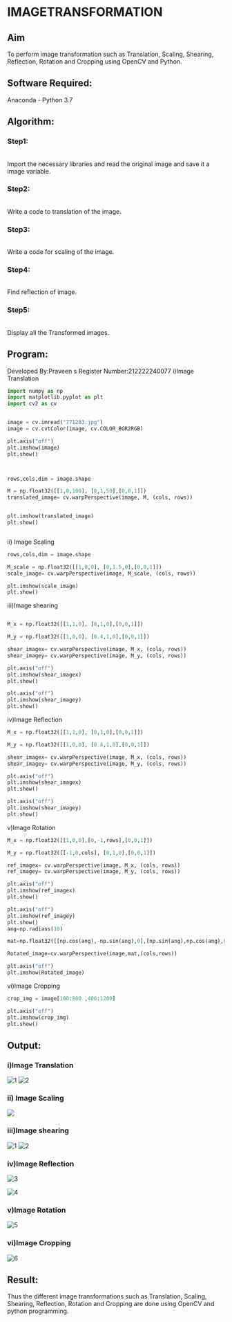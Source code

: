 # IMAGETRANSFORMATION

## Aim
To perform image transformation such as Translation, Scaling, Shearing, Reflection, Rotation and Cropping using OpenCV and Python.

## Software Required:
Anaconda - Python 3.7

## Algorithm:
### Step1:
<br>
Import the necessary libraries and read the original image and save it a image variable.

### Step2:
<br>
Write a code to translation of the image.

### Step3:
<br>
Write a code for scaling of the image.

### Step4:
<br>
Find reflection of image. 

### Step5:
<br>
Display all the Transformed images.

## Program:

Developed By:Praveen s
Register Number:212222240077
i)Image Translation
```python
import numpy as np
import matplotlib.pyplot as plt 
import cv2 as cv


image = cv.imread("771203.jpg")
image = cv.cvtColor(image, cv.COLOR_BGR2RGB)

plt.axis("off")
plt.imshow(image)
plt.show()



rows,cols,dim = image.shape

M = np.float32([[1,0,100], [0,1,50],[0,0,1]])
translated_image= cv.warpPerspective(image, M, (cols, rows))


plt.imshow(translated_image)
plt.show()



```


ii) Image Scaling
```python
rows,cols,dim = image.shape

M_scale = np.float32([[1,0,0], [0,1.5,0],[0,0,1]])
scale_image= cv.warpPerspective(image, M_scale, (cols, rows))

plt.imshow(scale_image)
plt.show()


```


iii)Image shearing
```python

M_x = np.float32([[1,1,0], [0,1,0],[0,0,1]])

M_y = np.float32([[1,0,0], [0.4,1,0],[0,0,1]])

shear_imagex= cv.warpPerspective(image, M_x, (cols, rows))
shear_imagey= cv.warpPerspective(image, M_y, (cols, rows))

plt.axis("off")
plt.imshow(shear_imagex)
plt.show()

plt.axis("off")
plt.imshow(shear_imagey)
plt.show()

```


iv)Image Reflection

```python
M_x = np.float32([[1,1,0], [0,1,0],[0,0,1]])

M_y = np.float32([[1,0,0], [0.4,1,0],[0,0,1]])

shear_imagex= cv.warpPerspective(image, M_x, (cols, rows))
shear_imagey= cv.warpPerspective(image, M_y, (cols, rows))

plt.axis("off")
plt.imshow(shear_imagex)
plt.show()

plt.axis("off")
plt.imshow(shear_imagey)
plt.show()


```


v)Image Rotation

```python
M_x = np.float32([[1,0,0],[0,-1,rows],[0,0,1]])

M_y = np.float32([[-1,0,cols], [0,1,0],[0,0,1]])

ref_imagex= cv.warpPerspective(image, M_x, (cols, rows))
ref_imagey= cv.warpPerspective(image, M_y, (cols, rows))

plt.axis("off")
plt.imshow(ref_imagex)
plt.show()

plt.axis("off")
plt.imshow(ref_imagey)
plt.show()
ang=np.radians(10)

mat=np.float32([[np.cos(ang),-np.sin(ang),0],[np.sin(ang),np.cos(ang),0],[0,0,1]])

Rotated_image=cv.warpPerspective(image,mat,(cols,rows))

plt.axis("off")
plt.imshow(Rotated_image)


```


vi)Image Cropping
```python
crop_img = image[100:800 ,400:1200]

plt.axis("off")
plt.imshow(crop_img)
plt.show()


```





## Output:
### i)Image Translation

![1](https://github.com/praveenst13/IMAGETRANSFORMATION/assets/118787793/5204e325-7b3c-419ab26d-5dba6031bd6a)
![2](https://github.com/praveenst13/IMAGETRANSFORMATION/assets/118787793/25be0067-8d6e-4f65-ad5f-e53c3a442117)



### ii) Image Scaling
![](https://github.com/praveenst13/IMAGETRANSFORMATION/assets/118787793/d8b18011-9e97-4f49-a7ad-b97be97acd8d)


### iii)Image shearing

![1](https://github.com/praveenst13/IMAGETRANSFORMATION/assets/118787793/8999b210-87a9-44c8-9831-d1a256dddaf8)
![2](https://github.com/praveenst13/IMAGETRANSFORMATION/assets/118787793/a7543f42-9260-49a3-9248-a9a5bf98a43f)

### iv)Image Reflection

![3](https://github.com/praveenst13/IMAGETRANSFORMATION/assets/118787793/0c2fb47a-be57-4aba-aaea-3b45660b2e76)

![4](https://github.com/praveenst13/IMAGETRANSFORMATION/assets/118787793/0d7dfd2e-c30e-4185-a923-2596ec9caeec)

### v)Image Rotation

![5](https://github.com/praveenst13/IMAGETRANSFORMATION/assets/118787793/eec5056f-6dff-4c60-9794-15261c5468d8)



### vi)Image Cropping

![6](https://github.com/praveenst13/IMAGETRANSFORMATION/assets/118787793/77551f19-9d3c-4da2-9c8f-7cf5a8b90ba1)



## Result: 

Thus the different image transformations such as Translation, Scaling, Shearing, Reflection, Rotation and Cropping are done using OpenCV and python programming.
